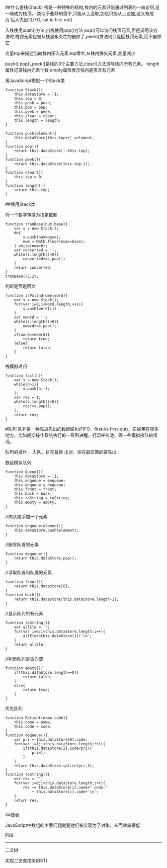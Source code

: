 
##什么是栈(Stack)
栈是一种特殊的结构,栈内的元素只能通过列表的一端访问,这一端成为栈顶。
类似于叠好的盘子,只能从上边取,加也只能从上边加,这又被成为‘后入先出’(LIFO,lsat in first out)

入栈使用push()方法,出栈使用pop()方法
pop()可以访问栈顶元素,但是调用该方法时,栈顶元素也被从栈里永久性的删除了,peek()方法则只返回栈顶元素,而不删除它

变量top来描述当向栈内压入元素,top增大,从栈内弹出元素,变量减小

push(),pop(),peek()是栈的3个主要方法,clear()方法清除栈内所有元素。
length属性记录栈内元素个数
empty属性表示栈内是否含有元素

用JavaScript模拟一个Stack类

	function Stack(){
		this.dataStore = [];
		this.top = 0;
		this.push = push;
		this.pop = pop;
		this.peek = peek;
		this.clear = clear;
		this.length = length;
	}

	function push(element){
		this.dataStore[this.top++] =element;
	}
	function pop(){
		return this.dataStore[--this.top];
	}
	function peek(){
		return this.dataStore[this.top-1];
	}
	function clear(){
		this.top = 0;
	}
	function length(){
		return this.top;
	}

##使用Stack类

将一个数字转换为指定数制

	function tranBase(num,base){
		var s = new Stack();
		do{
			s.push(num%base);
			num = Math.floor(num/=base);
		} while(num>0);
		var converted = '';
		while(s.length()>0){
			converted+=s.pop();
		}
		return converted;
	}
	tranBase(75,2);

判断是否是回文

	function isPalindrome(word){
		var s = new Stack();
		for(var i=0;i<word.length;++i){
			s.push(word[i])
		}
		var nword = '';
		while(s.length()>0){
			nword+=s.pop();
		}
		if(word==nword){
			return true;
		}else{
			return false;
		}
	}

栈模拟递归

	function fact(n){
		var s = new Stack();
		while(n>1){
			s.push(n--);
		};
		var res = 1;
		while(s.length()>0){
			res*=s.pop();
		};
		return res;
	}

#队列
队列是一种先进先出的数据结构(FIFO，first-in-first-out)，它被用在很多地方，比如提交操作系统执行的一系列进程，打印任务池，等一些模拟排队的情况。

队列的操作，
入队，排在最后
出对，排在最前面的最先出

数组模拟队列

	function Queue(){
		this.dataStore = [];
		this.enqueue = enqueue;
		this.dequeue = dequeue;
		this.front = front;
		this.back = back;
		this.toString = toString;
		this.empty = empty;
	}
//向队尾添加一个元素

	function enqueue(element){
		this.dataStore.push(element);
	}
//删除队首的元素

	function dequeue(){
		return this.dataStore.pop();
	}
//读取队首和队尾的元素

	function front(){
		return this.dataStore[0];
	}
	function back(){
		return this.dataStore[this.dataStore.length-1];
	}
//显示队列所有元素

	function toString(){
		var allEle = '';
		for(var i=0;i<this.dataStore.length;i++){
			allEle+=this.dataStore[i]+'\n';
		}
		return allEle;
	}
//判断队列是否为空

	function empty(){
		if(this.dataStore.length==0){
			return false;
		}
		else{
			return true;
		}
	}

优先队列

	function Patient(name,code){
		this.name = name;
		this.code = code;
	}
	function dequeue(){
		var pri = this.dataStore[0].code;
		for(var i=1;i<this.dataStore.length;++i){
			if(this.dataStore[i].code<pri){
				pri=1;
			}
		}
		return this.dataStore.splice(pri,1);
	}
	function toString(){
		var res = "";
		for(var i=0;i<this.dataStore.length;i++){
			res += this.dataStore[i].name+" code:"
				+ this.dataStore[i].code+'\n';
		}
		return res;
	}

##链表

JavaScript中数组的主要问题就是他们被实现为了对象，从而效率很低

P98

***
二叉树

实现二叉查找树(BST)






































































































































































































































































































































